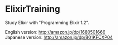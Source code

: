 # ElixirTraining
Study Elixir with "Programming Elixir 1.2".

English version: http://amazon.jp/dp/1680501666  
Japanese version: http://amazon.jp/dp/B01KFCXP04
